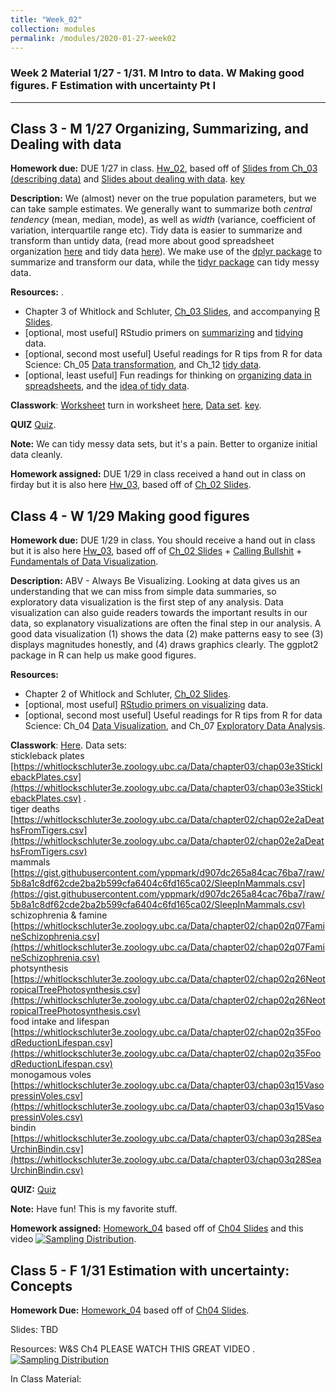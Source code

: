 ```yaml
---
title: "Week_02"
collection: modules
permalink: /modules/2020-01-27-week02
---
```


### Week 2 Material 1/27 - 1/31. M Intro to data. W Making good figures. F Estimation with uncertainty Pt I

<!-- ## Jump to sections on this page

- [Class 3 - M 1/27 Organizing, Summarizing, and Dealing with data.](#class-3)
- [Class 4 - W 1/29 Making good figures](#class-4---w-1/29-making-good-figures)
- [Class 5 - F 1/31 Estimation with uncertainty: Concepts](#class-5-f-1/31-estimation-with-uncertainty:-concepts) -->

---



## Class 3 - M 1/27 Organizing, Summarizing, and Dealing with data

**Homework due:** DUE 1/27 in class. [Hw_02](https://drive.google.com/uc?export=download&id=0Bze1RelLJCQRdUNoYjRxQWVSTGVjMk9oTWhlUXB4NnhQMjdV), based off of [Slides from Ch_03 (describing data)](https://drive.google.com/uc?export=download&id=1Jc2R21KqvKaZjbl3j-V0X89e-Iy-aK87)  and [Slides about dealing with data](https://drive.google.com/uc?export=download&id=1PxsOljXIuhT_iAsUqpuajYPeZnmuUZZP). [key](https://drive.google.com/open?id=1se6yJXClEClMMHP--4EinoKWUvDitlNf)

**Description:** We (almost) never on the true population parameters, but we can take sample estimates. We generally want to summarize both *central tendency* (mean, median, mode), as well as *width* (variance, coefficient of variation, interquartile range etc). Tidy data is easier to summarize and transform than untidy data, (read more about good spreadsheet organization [here](https://www.tandfonline.com/doi/full/10.1080/00031305.2017.1375989) and tidy data [here](https://www.jstatsoft.org/article/view/v059i10/v59i10.pdf)). We make use of the [dplyr package](https://dplyr.tidyverse.org/) to summarize and transform our data, while the [tidyr package](https://tidyr.tidyverse.org/) can tidy messy data.

**Resources:** .
- Chapter 3 of Whitlock and Schluter, [Ch_03 Slides](https://drive.google.com/uc?export=download&id=1Jc2R21KqvKaZjbl3j-V0X89e-Iy-aK87), and accompanying  [R Slides](https://drive.google.com/open?id=1PxsOljXIuhT_iAsUqpuajYPeZnmuUZZP).
- [optional, most useful] RStudio primers on [summarizing](https://rstudio.cloud/learn/primers/2) and [tidying](https://rstudio.cloud/learn/primers/4) data.
- [optional, second most useful] Useful readings for R tips from R for data Science: Ch_05 [Data transformation](https://r4ds.had.co.nz/transform.html), and Ch_12 [tidy data](https://r4ds.had.co.nz/tidy-data.html).
- [optional, least useful] Fun readings for thinking on [organizing data in spreadsheets](https://www.tandfonline.com/doi/full/10.1080/00031305.2017.1375989), and the [idea of tidy data](https://www.jstatsoft.org/article/view/v059i10/v59i10.pdf).



**Classwork**:  [Worksheet](https://drive.google.com/open?id=1qbCkcX0z8lzIX_JpkkyCDo3Tkv1SI8qx) turn in worksheet [here](https://canvas.umn.edu/courses/151855/assignments/996524), [Data set](https://drive.google.com/open?id=1N0X_CiwcXOsPeetRpclHlLjGSHPkT-L2). [key](https://drive.google.com/open?id=1LeAOfuKe4V93bY6FQNp9vSfwaDCjmx9r).


**QUIZ** [Quiz](https://canvas.umn.edu/courses/151855/quizzes/236368).

**Note:** We can tidy messy data sets, but it's a pain. Better to organize initial data cleanly.

**Homework assigned:**  DUE 1/29 in class received a hand out in class on firday but it is also here [Hw_03](https://drive.google.com/uc?export=download&id=1Uc7DwRYj0GYG_yAk3wmuMTCkuQxfnoCD), based off of [Ch_02 Slides](https://drive.google.com/uc?export=download&id=10u34nhPadkPAiTB9wv8NDaeCIYj9NNQW).


## Class 4 - W 1/29 Making good figures

**Homework due:** DUE 1/29 in class. You should receive a hand out in class but it is also here [Hw_03](https://drive.google.com/a/umn.edu/uc?authuser=1&id=0Bze1RelLJCQRLWhVSURRQmZmSlRCbGEwMDQtbFJYelBkeE8w&export=download), based off of [Ch_02 Slides](https://drive.google.com/uc?export=download&id=10u34nhPadkPAiTB9wv8NDaeCIYj9NNQW) + [Calling Bullshit](https://callingbullshit.org/videos.html) + [Fundamentals of Data Visualization](https://serialmentor.com/dataviz/).

**Description:** ABV - Always Be Visualizing. Looking at data gives us an understanding that we can miss from simple data summaries, so exploratory data visualization is the first step of any analysis. Data visualization can also guide readers towards the important results in our data, so explanatory visualizations are often the final step in our analysis. A good data visualization (1) shows the data (2) make patterns easy to see (3) displays magnitudes honestly, and (4) draws graphics clearly. The ggplot2 package in R can help us make good figures.

**Resources:**
- Chapter 2 of Whitlock and Schluter, [Ch_02 Slides](https://drive.google.com/uc?export=download&id=10u34nhPadkPAiTB9wv8NDaeCIYj9NNQW).
- [optional, most useful] [RStudio primers on visualizing](https://rstudio.cloud/learn/primers/3) data.
- [optional, second most useful] Useful readings for R tips from R for data Science: Ch_04 [Data Visualization](https://r4ds.had.co.nz/data-visualisation.html), and Ch_07 [Exploratory Data Analysis](https://r4ds.had.co.nz/exploratory-data-analysis.html).

**Classwork**: [Here](https://drive.google.com/open?id=19MNekjbCk7nSwOkrkbBYgfTqbt8QFtgp). Data sets:   
stickleback plates [https://whitlockschluter3e.zoology.ubc.ca/Data/chapter03/chap03e3SticklebackPlates.csv](https://whitlockschluter3e.zoology.ubc.ca/Data/chapter03/chap03e3SticklebackPlates.csv) .   
tiger deaths [https://whitlockschluter3e.zoology.ubc.ca/Data/chapter02/chap02e2aDeathsFromTigers.csv](https://whitlockschluter3e.zoology.ubc.ca/Data/chapter02/chap02e2aDeathsFromTigers.csv)          
mammals [https://gist.githubusercontent.com/yppmark/d907dc265a84cac76ba7/raw/5b8a1c8df62cde2ba2b599cfa6404c6fd165ca02/SleepInMammals.csv](https://gist.githubusercontent.com/yppmark/d907dc265a84cac76ba7/raw/5b8a1c8df62cde2ba2b599cfa6404c6fd165ca02/SleepInMammals.csv)        
schizophrenia & famine [https://whitlockschluter3e.zoology.ubc.ca/Data/chapter02/chap02q07FamineSchizophrenia.csv](https://whitlockschluter3e.zoology.ubc.ca/Data/chapter02/chap02q07FamineSchizophrenia.csv)   
photsynthesis [https://whitlockschluter3e.zoology.ubc.ca/Data/chapter02/chap02q26NeotropicalTreePhotosynthesis.csv](https://whitlockschluter3e.zoology.ubc.ca/Data/chapter02/chap02q26NeotropicalTreePhotosynthesis.csv)    
food intake and lifespan  [https://whitlockschluter3e.zoology.ubc.ca/Data/chapter02/chap02q35FoodReductionLifespan.csv](https://whitlockschluter3e.zoology.ubc.ca/Data/chapter02/chap02q35FoodReductionLifespan.csv)   
monogamous voles  [https://whitlockschluter3e.zoology.ubc.ca/Data/chapter03/chap03q15VasopressinVoles.csv](https://whitlockschluter3e.zoology.ubc.ca/Data/chapter03/chap03q15VasopressinVoles.csv)       
bindin  [https://whitlockschluter3e.zoology.ubc.ca/Data/chapter03/chap03q28SeaUrchinBindin.csv](https://whitlockschluter3e.zoology.ubc.ca/Data/chapter03/chap03q28SeaUrchinBindin.csv)      

**QUIZ:** [Quiz](https://canvas.umn.edu/courses/151855/quizzes/236986)

**Note:** Have fun! This is my favorite stuff.

**Homework assigned:** [Homework_04](https://drive.google.com/open?id=1SAHyKfz1mynziJJAq2YchKEdsfj5Mxb9) based off of [Ch04 Slides](https://drive.google.com/open?id=1ns-MaQcokaFYbswi-czi7Ywp0zk3xi-4) and this video [![Sampling Distribution](http://img.youtube.com/vi/uPX0NBrJfRI/0.jpg)](https://www.youtube.com/watch?v=uPX0NBrJfRI "Sampling Distribution"). 


## Class 5 - F 1/31 Estimation with uncertainty: Concepts

**Homework Due:** [Homework_04](https://drive.google.com/open?id=1SAHyKfz1mynziJJAq2YchKEdsfj5Mxb9) based off of [Ch04 Slides](https://drive.google.com/open?id=1ns-MaQcokaFYbswi-czi7Ywp0zk3xi-4). 

Slides: TBD

Resources: W&S Ch4 PLEASE WATCH THIS GREAT VIDEO . 
[![Sampling Distribution](http://img.youtube.com/vi/uPX0NBrJfRI/0.jpg)](https://www.youtube.com/watch?v=uPX0NBrJfRI "Sampling Distribution")

In Class Material:



